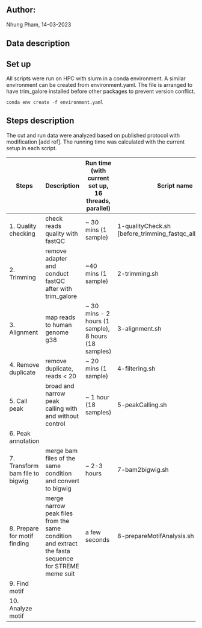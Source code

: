 ## Author:
Nhung Pham, 14-03-2023

## Data description

## Set up
All scripts were run on HPC with slurm in a conda environment. A similar environment can be created from environment.yaml. The file is arranged to have trim_galore installed before other packages to prevent version conflict. 

```
conda env create -f environment.yaml
```
## Steps description

The cut and run data were analyzed based on published protocol with modification [add ref]. The running time was calculated with the current setup in each script. 

|Steps | Description | Run time (with current set up, 16 threads, parallel)| Script name|
|------|-------------|-----------------|------------|
|1. Quality checking  | check reads quality with fastQC | ~ 30 mins (1 sample) | 1-qualityCheck.sh [before_trimming_fastqc_all_samples.sh]|
|2. Trimming| remove adapter and conduct fastQC after with trim_galore | ~40 mins (1 sample) |2-trimming.sh |
|3. Alignment| map reads to human genome g38| ~ 30 mins - 2 hours (1 sample), 8 hours (18 samples) | 3-alignment.sh |
|4. Remove duplicate | remove duplicate, reads < 20 |~ 20 mins (1 sample) | 4-filtering.sh |
|5. Call peak| broad and narrow peak calling with and without control | ~ 1 hour (18 samples) | 5-peakCalling.sh |
|6. Peak annotation | | | |
|7. Transform bam file to bigwig | merge bam files of the same condition and convert to bigwig | ~ 2-3 hours |7-bam2bigwig.sh|
|8. Prepare for motif finding| merge narrow peak files from the same condition and extract the fasta sequence for STREME meme suit | a few seconds |8-prepareMotifAnalysis.sh |
|9. Find motif | | | |
|10. Analyze motif | | | | 




